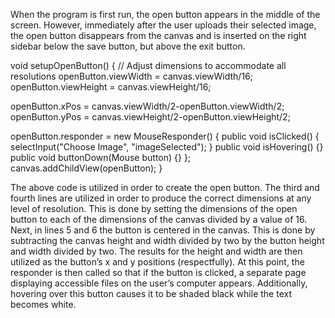 When the program is first run, the open button appears in the middle of the screen. However, immediately after the user uploads their selected image, the open button disappears from the canvas and is inserted on the right sidebar below the save button, but above the exit button. 

void setupOpenButton() {
  // Adjust dimensions to accommodate all resolutions
  openButton.viewWidth = canvas.viewWidth/16;
  openButton.viewHeight = canvas.viewHeight/16;
  
  openButton.xPos = canvas.viewWidth/2-openButton.viewWidth/2;
  openButton.yPos = canvas.viewHeight/2-openButton.viewHeight/2;
  
 
  openButton.responder = new MouseResponder() {
    public void isClicked() {
      selectInput("Choose Image", "imageSelected");
    }
    public void isHovering() {}
    public void buttonDown(Mouse button) {}
  };
  canvas.addChildView(openButton);
}

The above code is utilized in order to create the open button. The third and fourth lines are utilized in order to produce the correct dimensions at any level of resolution. This is done by setting the dimensions of the open button to each of the dimensions of the canvas divided by a value of 16. Next, in lines 5 and 6 the button is centered in the canvas. This is done by subtracting the canvas height and width divided by two by the button height and width divided by two. The results for the height and width are then utilized as the button’s x and y positions (respectfully). At this point, the responder is then called so that if the button is clicked, a separate page displaying accessible files on the user’s computer appears. Additionally, hovering over this button causes it to be shaded black while the text becomes white. 

